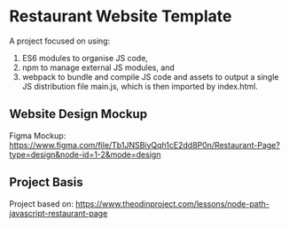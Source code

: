 # Restaurant Website Template 
A project focused on using:
1. ES6 modules to organise JS code,
2. npm to manage external JS modules, and 
3. webpack to bundle and compile JS code and assets to output a single JS distribution file main.js, which is then imported by index.html.  

## Website Design Mockup
Figma Mockup: https://www.figma.com/file/Tb1JNSBiyQqh1cE2dd8P0n/Restaurant-Page?type=design&node-id=1-2&mode=design

## Project Basis
Project based on: https://www.theodinproject.com/lessons/node-path-javascript-restaurant-page